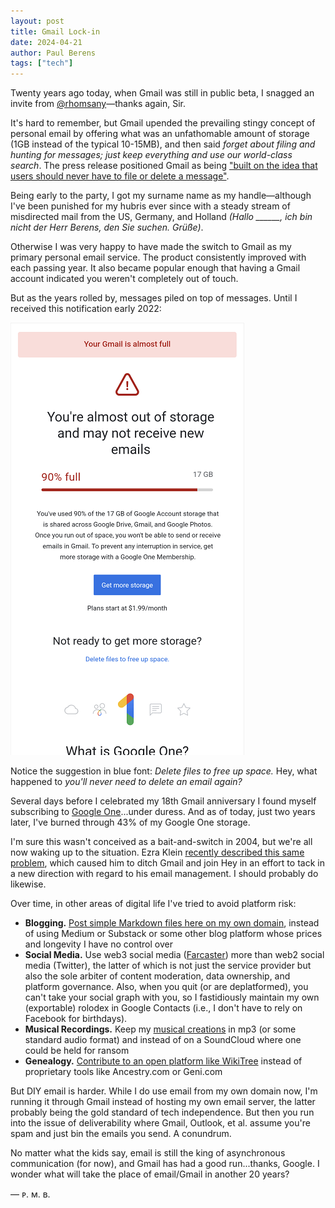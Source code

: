```yaml
---
layout: post
title: Gmail Lock-in
date: 2024-04-21
author:	Paul Berens
tags: ["tech"]
---
```

Twenty years ago today, when Gmail was still in public beta, I snagged an invite from [@rhomsany](https://twitter.com/rhomsany)—thanks again, Sir.

It's hard to remember, but Gmail upended the prevailing stingy concept of personal email by offering what was an unfathomable amount of storage (1GB instead of the typical 10-15MB), and then said *forget about filing and hunting for messages; just keep everything and use our world-class search*. The press release positioned Gmail as being ["built on the idea that users should never have to file or delete a message"](https://googlepress.blogspot.com/2004/04/google-gets-message-launches-gmail.html). 

Being early to the party, I got my surname name as my handle—although I've been punished for my hubris ever since with a steady stream of misdirected mail from the US, Germany, and Holland *(Hallo ______, ich bin nicht der Herr Berens, den Sie suchen. Grüße)*.

Otherwise I was very happy to have made the switch to Gmail as my primary personal email service. The product consistently improved with each passing year. It also became popular enough that having a Gmail account indicated you weren't completely out of touch.

But as the years rolled by, messages piled on top of messages. Until I received this notification early 2022:

![Gmail out of storage notification](/assets/images/gmail.storage.png)

Notice the suggestion in blue font: *Delete files to free up space.* Hey, what happened to *you'll never need to delete an email again?*

Several days before I celebrated my 18th Gmail anniversary I found myself subscribing to [Google One](https://one.google.com/)...under duress. And as of today, just two years later, I've burned through 43% of my Google One storage. 

I'm sure this wasn't conceived as a bait-and-switch in 2004, but we're all now waking up to the situation. Ezra Klein [recently described this same problem](https://www.nytimes.com/2024/04/07/opinion/gmail-email-digital-shame.html), which caused him to ditch Gmail and join Hey in an effort to tack in a new direction with regard to his email management. I should probably do likewise.

Over time, in other areas of digital life I've tried to avoid platform risk:
- **Blogging.** [Post simple Markdown files here on my own domain](/this-site), instead of using Medium or Substack or some other blog platform whose prices and longevity I have no control over
- **Social Media.** Use web3 social media ([Farcaster](https://www.farcaster.xyz/)) more than web2 social media (Twitter), the latter of which is not just the service provider but also the sole arbiter of content moderation, data ownership, and platform governance. Also, when you quit (or are deplatformed), you can't take your social graph with you, so I fastidiously maintain my own (exportable) rolodex in Google Contacts (i.e., I don't have to rely on Facebook for birthdays).
- **Musical Recordings.** Keep my [musical creations](/plastic-jesus/) in mp3 (or some standard audio format) and instead of on a SoundCloud where one could be held for ransom
- **Genealogy.** [Contribute to an open platform like WikiTree](/ancestry/) instead of proprietary tools like Ancestry.com or Geni.com

But DIY email is harder. While I do use email from my own domain now, I'm running it through Gmail instead of hosting my own email server, the latter probably being the gold standard of tech independence. But then you run into the issue of deliverability where Gmail, Outlook, et al. assume you're spam and just bin the emails you send. A conundrum.

No matter what the kids say, email is still the king of asynchronous communication (for now), and Gmail has had a good run...thanks, Google. I wonder what will take the place of email/Gmail in another 20 years?

— ᴘ. ᴍ. ʙ.